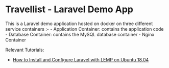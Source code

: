 # Travellist - Laravel Demo App

This is a Laravel demo application hosted on docker on three different service containers :- 
    - Application Container: contains the application code 
    - Database Container: contains the MySQL database container
    - Nginx Container

Relevant Tutorials:

- [How to Install and Configure Laravel with LEMP on Ubuntu 18.04](https://www.digitalocean.com/community/tutorials/how-to-install-and-configure-laravel-with-lemp-on-ubuntu-18-04)


